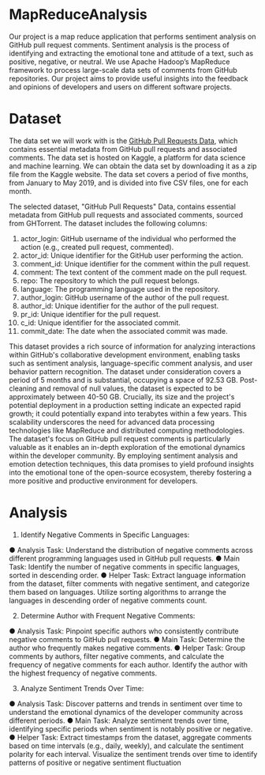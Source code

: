 # MapReduceAnalysis

Our project is a map reduce application that performs sentiment analysis on GitHub pull request comments. Sentiment analysis is the process of identifying and extracting the emotional tone and attitude of a text, such as positive, negative, or neutral. We use Apache Hadoop’s MapReduce framework to process large-scale data sets of comments from GitHub repositories. Our project aims to provide useful insights into the feedback and opinions of developers and users on different software projects.

# Dataset

The data set we will work with is the [GitHub Pull Requests Data](https://www.kaggle.com/datasets/stephangarland/ghtorrent-pull-requests), which contains essential metadata from GitHub pull requests and associated comments. The data set is hosted on
Kaggle, a platform for data science and machine learning. We can obtain the data set by downloading it as a zip file from the Kaggle website. The data set covers a period of five
months, from January to May 2019, and is divided into five CSV files, one for each month.

The selected dataset, "GitHub Pull Requests" Data, contains essential metadata from GitHub pull requests and associated comments, sourced from GHTorrent. The dataset
includes the following columns:
1. actor_login: GitHub username of the individual who performed the action (e.g., created pull request, commented).
2. actor_id: Unique identifier for the GitHub user performing the action.
3. comment_id: Unique identifier for the comment within the pull request.
4. comment: The text content of the comment made on the pull request.
5. repo: The repository to which the pull request belongs.
6. language: The programming language used in the repository.
7. author_login: GitHub username of the author of the pull request.
8. author_id: Unique identifier for the author of the pull request.
9. pr_id: Unique identifier for the pull request.
10. c_id: Unique identifier for the associated commit.
11. commit_date: The date when the associated commit was made.

This dataset provides a rich source of information for analyzing interactions within GitHub's collaborative development environment, enabling tasks such as sentiment analysis,
language-specific comment analysis, and user behavior pattern recognition. The dataset under consideration covers a period of 5 months and is substantial, occupying a space of 92.53 GB. Post-cleaning and removal of null values, the dataset is expected to be approximately between 40-50 GB. Crucially, its size and the project's potential deployment in
a production setting indicate an expected rapid growth; it could potentially expand into terabytes within a few years. This scalability underscores the need for advanced data
processing technologies like MapReduce and distributed computing methodologies. The dataset's focus on GitHub pull request comments is particularly valuable as it enables an
in-depth exploration of the emotional dynamics within the developer community. By employing sentiment analysis and emotion detection techniques, this data promises to yield
profound insights into the emotional tone of the open-source ecosystem, thereby fostering a more positive and productive environment for developers.

# Analysis
1. Identify Negative Comments in Specific Languages:

  ● Analysis Task: Understand the distribution of negative comments across different programming languages used in GitHub pull requests.
  ● Main Task: Identify the number of negative comments in specific languages, sorted in descending order.
  ● Helper Task: Extract language information from the dataset, filter comments with negative sentiment, and categorize them based on languages. Utilize sorting algorithms to     arrange the languages in descending order of negative comments count.  

2. Determine Author with Frequent Negative Comments:

  ● Analysis Task: Pinpoint specific authors who consistently contribute negative comments to GitHub pull requests.
  ● Main Task: Determine the author who frequently makes negative comments.
  ● Helper Task: Group comments by authors, filter negative comments, and calculate the frequency of negative comments for each author. Identify the author with the highest   frequency of negative comments.

3. Analyze Sentiment Trends Over Time:

  ● Analysis Task: Discover patterns and trends in sentiment over time to understand the emotional dynamics of the developer community across different periods.
  ● Main Task: Analyze sentiment trends over time, identifying specific periods when sentiment is notably positive or negative.
  ● Helper Task: Extract timestamps from the dataset, aggregate comments based on time intervals (e.g., daily, weekly), and calculate the sentiment polarity for each
  interval. Visualize the sentiment trends over time to identify patterns of positive or negative sentiment fluctuation
